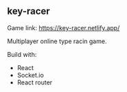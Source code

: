 ## key-racer
Game link: https://key-racer.netlify.app/

Multiplayer online type racin game.

Build with:
- React
- Socket.io
- React router
